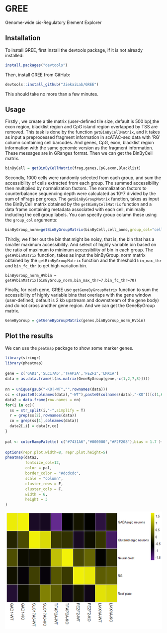 # GREE

Genome-wide cis-Regulatory Element Explorer 

## Installation

To install GREE, first install the devtools package, if it is not already installed:

```R
install.packages("devtools") 
```

Then, install GREE from GitHub:

```R
devtools::install_github("JiekaiLab/GREE")
```

 This should take no more than a few minutes. 

## Usage

Firstly , we create a tile matrix (user-defined tile size, default is 500 bp),the exon region, blacklist region and CpG island region overlapped by TSS are removed.  This task is done by the function `getBinByCellMatrix`, and it takes as input a preprocessed fragment information in scATAC-seq data  with 'RG' column containing cell barcodes. And genes, CpG, exon, blacklist region information  with the same genomic version as the fragment information. These messages are in GRanges format. Then we can get the BinByCell matrix.

```R
binByCell = getBinByCellMatrix(frag,genes,CpG,exon,Blacklist)
```

Secondly, 1000 cells were randomly selected from each group, and sum the accessibility of cells extracted from each group. The summed accessibility then multiplied by normalization factors. The normalization factors to counterbalance sequencing depth were calculated as 10^7 divided by the sum of nFrags per group. The `getBinByGroupMatrix` function, takes as input the BinByCell matrix obtained by the `getBinByCellMatrix` function and a data frame containing metadata associated with each cell, minimally including the cell group labels.  You can specify group column these using the `group_col` arguments: 

```R
binByGroup_norm=getBinByGroupMatrix(binByCell,cell_anno,group_col="cellTtypes_condition")
```

Thirdly, we filter out the bin that might be noisy, that is, the bin that has a smaller maximum accessibility. And select of highly variable bin based on the ratio of maximum to minimum accessibility of bin in each group. The `getHVbinMatrix` function,  takes as input the binByGroup_norm matrix obtained by the `getBinByGroupMatrix` function and the threshold `bin_max_thr` and `bin_fc_thr` to get high variation bin.

```
binByGroup_norm_HVbin = getHVbinMatrix(binByGroup_norm,bin_max_thr=7,bin_fc_thr=70)
```

Finally, for each gene, GREE use `getGeneByGroupMatrix` function to sum the accessibility of highly variable bins that overlaps with the gene window (user-defined, default is 2 kb upstream and downstream of the gene body) and do not cross another gene region. And we can get the GeneByGroup matrix.

```R
GeneByGroup = getGeneByGroupMatrix(genes,binByGroup_norm_HVbin)
```



##  Plot the results 

 We can use the `peatmap` package to show some marker genes.

```R
library(stringr)
library(pheatmap)

gene = c('GAD1','SLC17A6','TFAP2A','FEZF2','LMX1A') 
data = as.data.frame(t(as.matrix(GeneByGroup[gene,-c(1,2,7,8)])))

nn = unique(gsub("-KO|-WT","",rownames(data)))
cc = c(paste0(colnames(data),"-WT"),paste0(colnames(data),"-KO"))[c(1,6,2,7,3,8,4,9,5,10)]
data2 = data.frame(row.names = nn)
for(i in cc){
  ss = str_split(i,"-",simplify = T)
  r = grep(ss[2],rownames(data))
  co = grep(ss[1],colnames(data))
  data2[,i] = data[r,co]
}

pal <- colorRampPalette( c("#7431A6","#000000","#F2F208"),bias = 1.7 )(255)

options(repr.plot.width=8, repr.plot.height=5)
pheatmap(data2,
         fontsize_col=12,
         color = pal,
         border_color = "#dcdcdc",
         scale = "column",
         cluster_rows = F,
         cluster_cols = F,
         width = 6,
         height = 3
)
```

![](./Figures/Rplot.png)